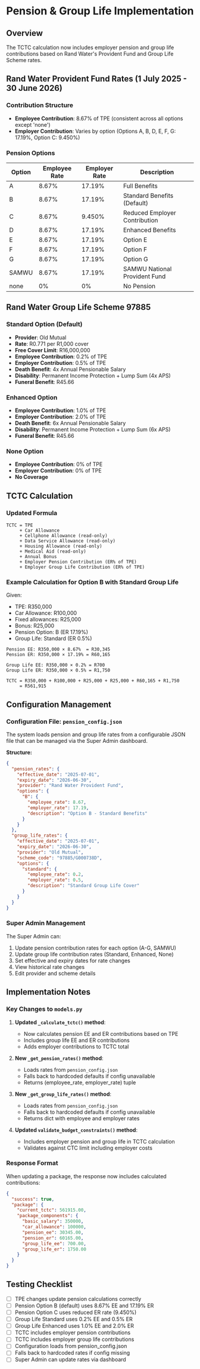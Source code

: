 # Pension & Group Life Implementation

## Overview

The TCTC calculation now includes employer pension and group life contributions based on Rand Water's Provident Fund and Group Life Scheme rates.

## Rand Water Provident Fund Rates (1 July 2025 - 30 June 2026)

### Contribution Structure
- **Employee Contribution**: 8.67% of TPE (consistent across all options except 'none')
- **Employer Contribution**: Varies by option (Options A, B, D, E, F, G: 17.19%, Option C: 9.450%)

### Pension Options

| Option | Employee Rate | Employer Rate | Description |
|--------|---------------|---------------|-------------|
| A | 8.67% | 17.19% | Full Benefits |
| B | 8.67% | 17.19% | Standard Benefits (Default) |
| C | 8.67% | 9.450% | Reduced Employer Contribution |
| D | 8.67% | 17.19% | Enhanced Benefits |
| E | 8.67% | 17.19% | Option E |
| F | 8.67% | 17.19% | Option F |
| G | 8.67% | 17.19% | Option G |
| SAMWU | 8.67% | 17.19% | SAMWU National Provident Fund |
| none | 0% | 0% | No Pension |

## Rand Water Group Life Scheme 97885

### Standard Option (Default)
- **Provider**: Old Mutual
- **Rate**: R0.771 per R1,000 cover
- **Free Cover Limit**: R16,000,000
- **Employee Contribution**: 0.2% of TPE
- **Employer Contribution**: 0.5% of TPE
- **Death Benefit**: 4x Annual Pensionable Salary
- **Disability**: Permanent Income Protection + Lump Sum (4x APS)
- **Funeral Benefit**: R45.66

### Enhanced Option
- **Employee Contribution**: 1.0% of TPE
- **Employer Contribution**: 2.0% of TPE
- **Death Benefit**: 6x Annual Pensionable Salary
- **Disability**: Permanent Income Protection + Lump Sum (6x APS)
- **Funeral Benefit**: R45.66

### None Option
- **Employee Contribution**: 0% of TPE
- **Employer Contribution**: 0% of TPE
- **No Coverage**

## TCTC Calculation

### Updated Formula
```
TCTC = TPE
     + Car Allowance
     + Cellphone Allowance (read-only)
     + Data Service Allowance (read-only)
     + Housing Allowance (read-only)
     + Medical Aid (read-only)
     + Annual Bonus
     + Employer Pension Contribution (ER% of TPE)
     + Employer Group Life Contribution (ER% of TPE)
```

### Example Calculation for Option B with Standard Group Life

Given:
- TPE: R350,000
- Car Allowance: R100,000
- Fixed allowances: R25,000
- Bonus: R25,000
- Pension Option: B (ER 17.19%)
- Group Life: Standard (ER 0.5%)

```
Pension EE: R350,000 × 8.67%  = R30,345
Pension ER: R350,000 × 17.19% = R60,165

Group Life EE: R350,000 × 0.2% = R700
Group Life ER: R350,000 × 0.5% = R1,750

TCTC = R350,000 + R100,000 + R25,000 + R25,000 + R60,165 + R1,750
     = R561,915
```

## Configuration Management

### Configuration File: `pension_config.json`

The system loads pension and group life rates from a configurable JSON file that can be managed via the Super Admin dashboard.

**Structure:**
```json
{
  "pension_rates": {
    "effective_date": "2025-07-01",
    "expiry_date": "2026-06-30",
    "provider": "Rand Water Provident Fund",
    "options": {
      "B": {
        "employee_rate": 8.67,
        "employer_rate": 17.19,
        "description": "Option B - Standard Benefits"
      }
    }
  },
  "group_life_rates": {
    "effective_date": "2025-07-01",
    "expiry_date": "2026-06-30",
    "provider": "Old Mutual",
    "scheme_code": "97885/G000738D",
    "options": {
      "standard": {
        "employee_rate": 0.2,
        "employer_rate": 0.5,
        "description": "Standard Group Life Cover"
      }
    }
  }
}
```

### Super Admin Management

The Super Admin can:
1. Update pension contribution rates for each option (A-G, SAMWU)
2. Update group life contribution rates (Standard, Enhanced, None)
3. Set effective and expiry dates for rate changes
4. View historical rate changes
5. Edit provider and scheme details

## Implementation Notes

### Key Changes to `models.py`

1. **Updated `_calculate_tctc()` method**:
   - Now calculates pension EE and ER contributions based on TPE
   - Includes group life EE and ER contributions
   - Adds employer contributions to TCTC total

2. **New `_get_pension_rates()` method**:
   - Loads rates from `pension_config.json`
   - Falls back to hardcoded defaults if config unavailable
   - Returns (employee_rate, employer_rate) tuple

3. **New `_get_group_life_rates()` method**:
   - Loads rates from `pension_config.json`
   - Falls back to hardcoded defaults if config unavailable
   - Returns dict with employee and employer rates

4. **Updated `validate_budget_constraints()` method**:
   - Includes employer pension and group life in TCTC calculation
   - Validates against CTC limit including employer costs

### Response Format

When updating a package, the response now includes calculated contributions:

```json
{
  "success": true,
  "package": {
    "current_tctc": 561915.00,
    "package_components": {
      "basic_salary": 350000,
      "car_allowance": 100000,
      "pension_ee": 30345.00,
      "pension_er": 60165.00,
      "group_life_ee": 700.00,
      "group_life_er": 1750.00
    }
  }
}
```

## Testing Checklist

- [ ] TPE changes update pension calculations correctly
- [ ] Pension Option B (default) uses 8.67% EE and 17.19% ER
- [ ] Pension Option C uses reduced ER rate (9.450%)
- [ ] Group Life Standard uses 0.2% EE and 0.5% ER
- [ ] Group Life Enhanced uses 1.0% EE and 2.0% ER
- [ ] TCTC includes employer pension contributions
- [ ] TCTC includes employer group life contributions
- [ ] Configuration loads from pension_config.json
- [ ] Falls back to hardcoded rates if config missing
- [ ] Super Admin can update rates via dashboard

